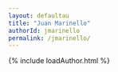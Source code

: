 ```yaml
---
layout: defaultau
title: "Juan Marinello"
authorId: jmarinello
permalink: /jmarinello/
---
```

{% include loadAuthor.html %}
<script>
    $(document).ready(function(){
        showAuthorBio('{{ page.authorId }}');
   });
</script>